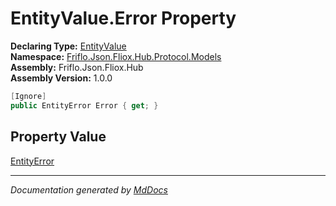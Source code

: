 ﻿<!--  
  <auto-generated>   
    The contents of this file were generated by a tool.  
    Changes to this file may be list if the file is regenerated  
  </auto-generated>   
-->

# EntityValue.Error Property

**Declaring Type:** [EntityValue](../index.md)  
**Namespace:** [Friflo.Json.Fliox.Hub.Protocol.Models](../../index.md)  
**Assembly:** Friflo.Json.Fliox.Hub  
**Assembly Version:** 1.0.0

```csharp
[Ignore]
public EntityError Error { get; }
```

## Property Value

[EntityError](../../EntityError/index.md)

___

*Documentation generated by [MdDocs](https://github.com/ap0llo/mddocs)*
